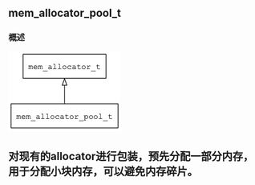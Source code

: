 ## mem\_allocator\_pool\_t
### 概述
![image](images/mem_allocator_pool_t_0.png)

对现有的allocator进行包装，预先分配一部分内存，用于分配小块内存，可以避免内存碎片。
----------------------------------
